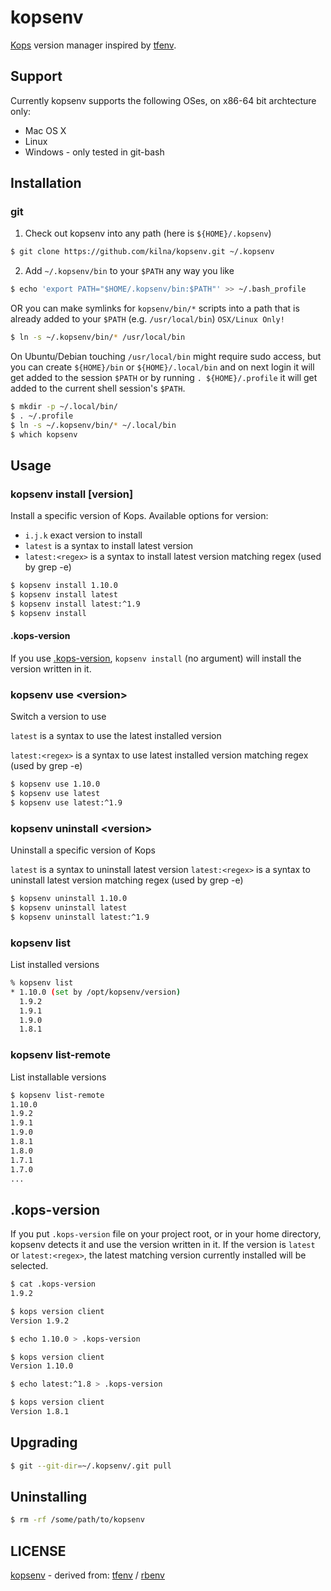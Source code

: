 # kopsenv

[Kops](https://github.com/kubernetes/kops) version manager inspired by [tfenv](https://github.com/Zordrak/tfenv).

## Support

Currently kopsenv supports the following OSes, on x86-64 bit archtecture only:

- Mac OS X
- Linux
- Windows - only tested in git-bash

## Installation

### git

1. Check out kopsenv into any path (here is `${HOME}/.kopsenv`)

  ```sh
  $ git clone https://github.com/kilna/kopsenv.git ~/.kopsenv
  ```

2. Add `~/.kopsenv/bin` to your `$PATH` any way you like

  ```sh
  $ echo 'export PATH="$HOME/.kopsenv/bin:$PATH"' >> ~/.bash_profile
  ```

  OR you can make symlinks for `kopsenv/bin/*` scripts into a path that is already added to your `$PATH` (e.g. `/usr/local/bin`) `OSX/Linux Only!`

  ```sh
  $ ln -s ~/.kopsenv/bin/* /usr/local/bin
  ```
  
  On Ubuntu/Debian touching `/usr/local/bin` might require sudo access, but you can create `${HOME}/bin` or `${HOME}/.local/bin` and on next login it will get added to the session `$PATH`
  or by running `. ${HOME}/.profile` it will get added to the current shell session's `$PATH`.
  
  ```sh
  $ mkdir -p ~/.local/bin/
  $ . ~/.profile
  $ ln -s ~/.kopsenv/bin/* ~/.local/bin
  $ which kopsenv
  ```

## Usage

### kopsenv install [version]

Install a specific version of Kops. Available options for version:

- `i.j.k` exact version to install
- `latest` is a syntax to install latest version
- `latest:<regex>` is a syntax to install latest version matching regex (used by grep -e)

```sh
$ kopsenv install 1.10.0
$ kopsenv install latest
$ kopsenv install latest:^1.9
$ kopsenv install
```

#### .kops-version

If you use [.kops-version](#kops-version), `kopsenv install` (no argument) will install the version written in it.


### kopsenv use &lt;version>

Switch a version to use

`latest` is a syntax to use the latest installed version

`latest:<regex>` is a syntax to use latest installed version matching regex (used by grep -e)

```sh
$ kopsenv use 1.10.0
$ kopsenv use latest
$ kopsenv use latest:^1.9
```

### kopsenv uninstall &lt;version>

Uninstall a specific version of Kops

`latest` is a syntax to uninstall latest version
`latest:<regex>` is a syntax to uninstall latest version matching regex (used by grep -e)

```sh
$ kopsenv uninstall 1.10.0
$ kopsenv uninstall latest
$ kopsenv uninstall latest:^1.9
```

### kopsenv list

List installed versions

```sh
% kopsenv list
* 1.10.0 (set by /opt/kopsenv/version)
  1.9.2
  1.9.1
  1.9.0
  1.8.1
```

### kopsenv list-remote

List installable versions

```sh
$ kopsenv list-remote
1.10.0
1.9.2
1.9.1
1.9.0
1.8.1
1.8.0
1.7.1
1.7.0
...
```

## .kops-version

If you put `.kops-version` file on your project root, or in your home directory, kopsenv detects it and use the version written in it. If the version is `latest` or `latest:<regex>`, the latest matching version currently installed will be selected.

```sh
$ cat .kops-version
1.9.2

$ kops version client
Version 1.9.2

$ echo 1.10.0 > .kops-version

$ kops version client
Version 1.10.0

$ echo latest:^1.8 > .kops-version

$ kops version client
Version 1.8.1
```

## Upgrading

```sh
$ git --git-dir=~/.kopsenv/.git pull
```

## Uninstalling

```sh
$ rm -rf /some/path/to/kopsenv
```

## LICENSE

[kopsenv](https://github.com/kilna/kopsenv/blob/master/LICENSE) - derived from: [tfenv](https://github.com/Zordrak/tfenv/blob/master/LICENSE) / [rbenv](https://github.com/rbenv/rbenv/blob/master/LICENSE)

